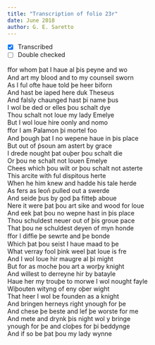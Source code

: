 ```yaml
---
title: "Transcription of folio 23r"
date: June 2018
author: G. E. Saretto
---
```


- [x] Transcribed
- [ ] Double checked

ﬀor whom þat I haue al þis peyne and wo  
And art my blood and to my counseil sworn  
As I ful ofte haue told þe heer biforn  
And hast be iaped here duk Theseus  
And falsly chaunged hast þi name þus  
I wol be ded or elles þou schalt dye  
Thou schalt not loue my lady Emelye  
But I wol loue hire oonly and nomo  
ﬀor I am Palamon þi mortel foo  
And þough þat I no wepene haue in þis place  
But out of p̉soun am astert by grace  
I drede nought þat ouþer þou schalt die  
Or þou ne schalt not louen Emelye  
Chees which þou wilt or þou schalt not asterte  
This arcite with ful dispitous herte  
When he him knew and hadde his tale herde  
As fers as leon̄ pulled out a swerde  
And seide þus by god þa fitteþ aboue  
Nere it were þat þou art sike and wood for loue  
And eek þat þou no wepne hast in þis place  
Thou schuldest neuer out of þis groue pace  
That þou ne schuldest deyen of myn honde  
ﬀor I diﬀie þe sewrte and þe bonde  
Which þat þou seist I haue maad to þe  
What verray fool þink weel þat loue is fre  
And I wol loue hir maugre al þi might  
But for as moche þou art a worþy knight  
And willest to derreyne hir by batayle  
Haue her my trouþe to morwe I wol nought fayle  
Wiþouten wityng of eny oþer wight  
That heer I wol be founden as a knight  
And bringen herneys right ynough for þe  
And chese þe beste and lef þe worste for me  
And mete and drynk þis night wol y bringe  
ynough for þe and cloþes for þi beddynge  
And if so be þat þou my lady wynne  
